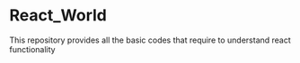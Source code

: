 # React_World
This repository provides all the basic codes that require to understand react functionality

